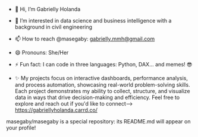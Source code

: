 - 👋 Hi, I’m Gabrielly Holanda
- 👀 I’m interested in data science and business intelligence with a background in civil engineering
- 📫 How to reach @masegaby: gabrielly.mmh@gmail.com
- 😄 Pronouns: She/Her
- ⚡ Fun fact: I can code in three languages: Python, DAX... and memes! 😎
  
- ✨ My projects focus on interactive dashboards, performance analysis, and process automation, showcasing real-world problem-solving skills. Each project demonstrates my ability to collect, structure, and visualize data in ways that drive decision-making and efficiency. Feel free to explore and reach out if you'd like to connect--> https://gabriellyholanda.carrd.co/

masegaby/masegaby is a special repository: its README.md will appear on your profile!
